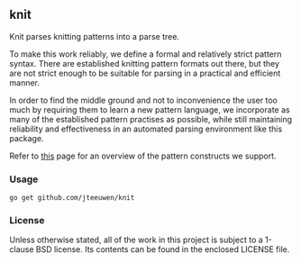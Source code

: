 ## knit

Knit parses knitting patterns into a parse tree.

To make this work reliably, we define a formal and relatively
strict pattern syntax. There are established knitting pattern formats
out there, but they are not strict enough to be suitable for parsing
in a practical and efficient manner.

In order to find the middle ground and not to inconvenience the user too
much by requiring them to learn a new pattern language, we incorporate as
many of the established pattern practises as possible, while still
maintaining reliability and effectiveness in an automated parsing
environment like this package.

Refer to [this][1] page for an overview of the pattern constructs
we support.

[1]: http://www.craftyarncouncil.com/tip_knit.html

### Usage

    go get github.com/jteeuwen/knit


### License

Unless otherwise stated, all of the work in this project is subject to a
1-clause BSD license. Its contents can be found in the enclosed LICENSE file.


